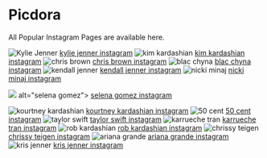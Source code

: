 # Picdora
All Popular Instagram Pages are available here.

<img src="https://scontent.cdninstagram.com/t51.2885-19/s320x320/13557250_154864531590272_284712816_a.jpg" alt="Kylie Jenner">
<a href="https://www.picdora.com/instagram/kyliejenner">kylie jenner instagram</a>

<img src="https://scontent.cdninstagram.com/t51.2885-19/s320x320/13108741_2006822342876893_1052882414_a.jpg" alt="kim kardashian">
<a href="https://www.picdora.com/instagram/kimkardashian">kim kardashian instagram</a>

<img src="https://scontent.cdninstagram.com/t51.2885-19/s320x320/14276443_1694996847483971_449289738_a.jpg" alt="chris brown">
<a href="https://www.picdora.com/instagram/chrisbrownofficial">chris brown instagram</a>

<img src="https://scontent.cdninstagram.com/t51.2885-19/s320x320/14134985_1198750680184956_127300425_a.jpg" alt="blac chyna">
<a href="https://www.picdora.com/instagram/blacchyna">blac chyna instagram</a>

<img src="https://scontent.cdninstagram.com/t51.2885-19/s320x320/14134951_1065808103503860_1979427572_a.jpg" alt="kendall jenner">
<a href="https://www.picdora.com/instagram/kendalljenner">kendall jenner instagram</a>

<img src="https://scontent.cdninstagram.com/t51.2885-19/s320x320/14359997_642810962552247_55404714_a.jpg" alt="nicki minaj">
<a href="https://www.picdora.com/instagram/nickiminaj">nicki minaj instagram</a>

<img src="https://scontent.cdninstagram.com/t51.2885-15/s640x640/sh0.08/e35/13686876_864713720330398_810862158_n.jpg?ig_cache_key=MTMxNTEzNDMxMzE1NDQ3OTcyNg%3D%3D.2"> alt="selena gomez">
<a href="https://www.picdora.com/instagram/selenagomez">selena gomez instagram</a>

<img src="https://scontent.cdninstagram.com/t51.2885-19/s320x320/12751586_1084640214928275_1112417675_a.jpg" alt="kourtney kardashian">
<a href="https://www.picdora.com/instagram/kourtneykardash">kourtney kardashian instagram</a>

<img src="https://scontent.cdninstagram.com/l/t51.2885-19/s320x320/13257138_1707106592889445_1767672544_a.jpg" alt="50 cent">
<a href="https://www.picdora.com/instagram/50cent">50 cent instagram</a>

<img src="https://scontent.cdninstagram.com/t51.2885-19/s320x320/12599210_1266879739993740_674087546_a.jpg" alt="taylor swift">
<a href="https://www.picdora.com/instagram/taylorswift">taylor swift instagram</a>

<img src="https://scontent.cdninstagram.com/t51.2885-19/s320x320/13703232_1140912499355545_1206967818_a.jpg" alt="karrueche tran">
<a href="https://www.picdora.com/instagram/karrueche">karrueche tran instagram</a>

<img src="https://scontent.cdninstagram.com/t51.2885-19/s320x320/12552198_162217077481834_212907829_a.jpg" alt="rob kardashian">
<a href="https://www.picdora.com/instagram/robkardashian">rob kardashian instagram</a>

<img src="https://scontent.cdninstagram.com/t51.2885-19/s320x320/14134625_577960212411719_1003313256_a.jpg" alt="chrissy teigen">
<a href="https://www.picdora.com/instagram/chrissyteigen">chrissy teigen instagram</a>

<img src="https://scontent.cdninstagram.com/t51.2885-19/s320x320/13768386_287015514987884_2139350680_a.jpg" alt="ariana grande">
<a href="https://www.picdora.com/instagram/arianagrande">ariana grande instagram</a>

<img src="https://scontent.cdninstagram.com/t51.2885-19/10723790_1558166717804655_760366473_a.jpg" alt="kris jenner">
<a href="https://www.picdora.com/instagram/krisjenner">kris jenner instagram</a>
